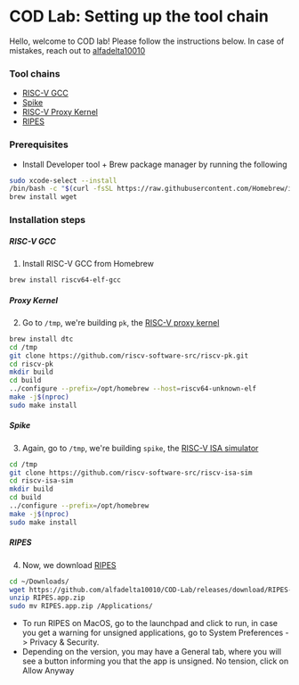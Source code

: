 # COD Lab: Setting up the tool chain

Hello, welcome to COD lab! Please follow the instructions below. 
In case of mistakes, reach out to [alfadelta10010](https://wa.me/919967058974)
### Tool chains
- [RISC-V GCC](inst_macOS_AppSili.md#RISC-V-GCC)
- [Spike](inst_macOS_AppSili.md#Spike)
- [RISC-V Proxy Kernel](inst_macOS_AppSili.md#Proxy-kernel)
- [RIPES](inst_macOS_AppSili.md#RIPES)

### Prerequisites
- Install Developer tool + Brew package manager by running the following
```bash
sudo xcode-select --install
/bin/bash -c "$(curl -fsSL https://raw.githubusercontent.com/Homebrew/install/HEAD/install.sh)"
brew install wget
```

### Installation steps
##### RISC-V GCC
1. Install RISC-V GCC from Homebrew
```bash
brew install riscv64-elf-gcc
```

##### Proxy Kernel
2. Go to `/tmp`, we're building `pk`, the [RISC-V proxy kernel](https://github.com/riscv-software-src/riscv-pk)
```bash
brew install dtc
cd /tmp
git clone https://github.com/riscv-software-src/riscv-pk.git
cd riscv-pk
mkdir build
cd build
../configure --prefix=/opt/homebrew --host=riscv64-unknown-elf
make -j$(nproc)
sudo make install
```

##### Spike
3. Again, go to `/tmp`, we're building `spike`, the [RISC-V ISA simulator](https://github.com/riscv-software-src/riscv-isa-sim)
```bash
cd /tmp
git clone https://github.com/riscv-software-src/riscv-isa-sim
cd riscv-isa-sim
mkdir build
cd build
../configure --prefix=/opt/homebrew
make -j$(nproc)
sudo make install
```

##### RIPES
4. Now, we download [RIPES](https://github.com/mortbopet/Ripes)
```bash
cd ~/Downloads/
wget https://github.com/alfadelta10010/COD-Lab/releases/download/RIPES-v2.2.6/RIPES.app.zip
unzip RIPES.app.zip
sudo mv RIPES.app.zip /Applications/
```

- To run RIPES on MacOS, go to the launchpad and click to run, in case you get a warning for unsigned applications, go to System Preferences -> Privacy & Security. 
- Depending on the version, you may have a General tab, where you will see a button informing you that the app is unsigned. No tension, click on Allow Anyway
